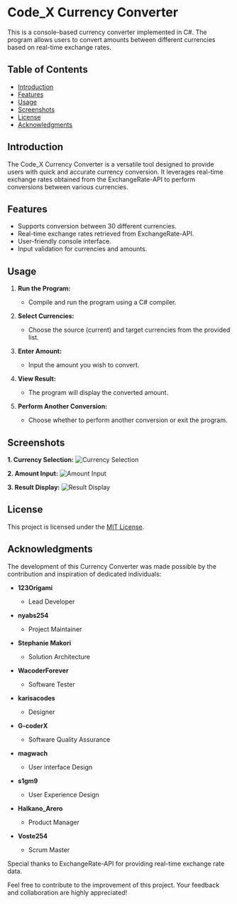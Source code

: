 # Code_X Currency Converter

This is a console-based currency converter implemented in C#. The program allows users to convert amounts between different currencies based on real-time exchange rates.

## Table of Contents
- [Introduction](#introduction)
- [Features](#features)
- [Usage](#usage)
- [Screenshots](#screenshots)
- [License](#license)
- [Acknowledgments](#acknowledgments)

## Introduction

The Code_X Currency Converter is a versatile tool designed to provide users with quick and accurate currency conversion. It leverages real-time exchange rates obtained from the ExchangeRate-API to perform conversions between various currencies.

## Features

- Supports conversion between 30 different currencies.
- Real-time exchange rates retrieved from ExchangeRate-API.
- User-friendly console interface.
- Input validation for currencies and amounts.

## Usage

1. **Run the Program:**
   - Compile and run the program using a C# compiler.

2. **Select Currencies:**
   - Choose the source (current) and target currencies from the provided list.

3. **Enter Amount:**
   - Input the amount you wish to convert.

4. **View Result:**
   - The program will display the converted amount.

5. **Perform Another Conversion:**
   - Choose whether to perform another conversion or exit the program.

## Screenshots

**1. Currency Selection:**
![Currency Selection](screenshots/currency_selection.png)

**2. Amount Input:**
![Amount Input](screenshots/amount_input.png)

**3. Result Display:**
![Result Display](screenshots/result_display.png)

## License

This project is licensed under the [MIT License](LICENSE).

## Acknowledgments

The development of this Currency Converter was made possible by the contribution and inspiration of dedicated individuals:
- **123Origami**
  - Lead Developer

- **nyabs254**
  - Project Maintainer

- **Stephanie Makori**
  - Solution Architecture

- **WacoderForever**
  - Software Tester

- **karisacodes**
  - Designer

- **G-coderX**
  - Software Quality Assurance

- **magwach**
  - User interface Design

- **s1gm9**
  - User Experience Design

- **Halkano_Arero**
  - Product Manager

- **Voste254**
  - Scrum Master

Special thanks to ExchangeRate-API for providing real-time exchange rate data.

Feel free to contribute to the improvement of this project. Your feedback and collaboration are highly appreciated!


